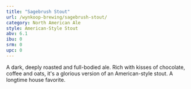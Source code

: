 ```yaml
---
title: "Sagebrush Stout"
url: /wynkoop-brewing/sagebrush-stout/
category: North American Ale
style: American-Style Stout
abv: 6.1
ibu: 0
srm: 0
upc: 0
---
```

A dark, deeply roasted and full-bodied ale. Rich with kisses of chocolate, coffee and oats, it's a glorious version of an American-style stout. A longtime house favorite.
